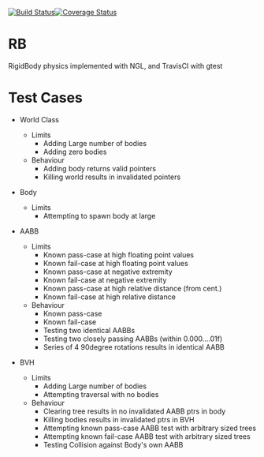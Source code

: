[![Build Status](https://travis-ci.com/Grigler/RB.svg?branch=master)](https://travis-ci.com/Grigler/RB)[![Coverage Status](https://coveralls.io/repos/github/Grigler/RB/badge.svg?branch=master)](https://coveralls.io/github/Grigler/RB?branch=master)

# RB
RigidBody physics implemented with NGL, and TravisCI with gtest

# Test Cases 

  - World Class
    - Limits
      - Adding Large number of bodies
      - Adding zero bodies
    - Behaviour
      - Adding body returns valid pointers
      - Killing world results in invalidated pointers
     
  - Body
    - Limits
      - Attempting to spawn body at large 
    
  - AABB
    - Limits
      - Known pass-case at high floating point values
      - Known fail-case at high floating point values
      - Known pass-case at negative extremity
      - Known fail-case at negative extremity
      - Known pass-case at high relative distance (from cent.)
      - Known fail-case at high relative distance      
    - Behaviour
      - Known pass-case
      - Known fail-case
      - Testing two identical AABBs
      - Testing two closely passing AABBs (within 0.000....01f)
      - Series of 4 90degree rotations results in identical AABB
    
  - BVH
    - Limits
      - Adding Large number of bodies
      - Attempting traversal with no bodies
    - Behaviour
      - Clearing tree results in no invalidated AABB ptrs in body
      - Killing bodies results in invalidated ptrs in BVH
      - Attempting known pass-case AABB test with arbitrary sized trees
      - Attempting known fail-case AABB test with arbitrary sized trees
      - Testing Collision against Body's own AABB
